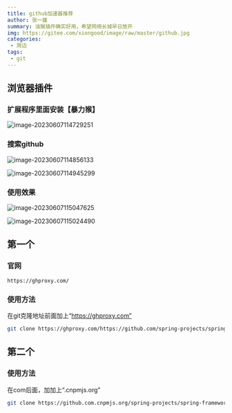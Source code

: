 ```yaml
---
title: github加速器推荐
author: 张一雄
summary: 油猴插件确实好用，希望网络长城早日放开
img: https://gitee.com/xiongood/image/raw/master/github.jpg
categories:
 - 周边
tags:
 - git
---
```


## 浏览器插件

### 扩展程序里面安装【暴力猴】

![image-20230607114729251](https://gitee.com/xiongood/image/raw/master/20230607114730.png)

### 搜索github

![image-20230607114856133](https://gitee.com/xiongood/image/raw/master/20230607114857.png)

![image-20230607114945299](https://gitee.com/xiongood/image/raw/master/20230607114946.png)

### 使用效果

![image-20230607115047625](https://gitee.com/xiongood/image/raw/master/20230607115048.png)

![image-20230607115024490](https://gitee.com/xiongood/image/raw/master/20230607115025.png)



## 第一个

### 官网

```http
https://ghproxy.com/
```

### 使用方法

在git克隆地址前面加上“https://ghproxy.com”

```sh
git clone https://ghproxy.com/https://github.com/spring-projects/spring-framework.git
```

## 第二个

### 使用方法

在com后面，加加上“.cnpmjs.org”

```sh
git clone https://github.com.cnpmjs.org/spring-projects/spring-framework.git
```

